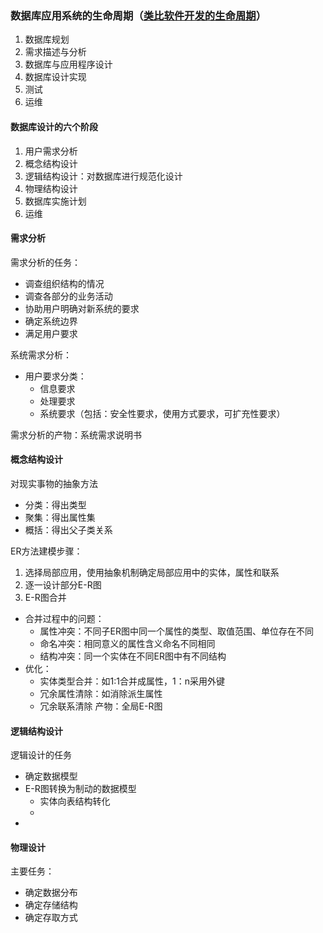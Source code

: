 ### 数据库应用系统的生命周期（[类比软件开发的生命周期]()）
1. 数据库规划
2. 需求描述与分析
3. 数据库与应用程序设计
4. 数据库设计实现
5. 测试
6. 运维


#### 数据库设计的六个阶段
1. 用户需求分析
2. 概念结构设计
3. 逻辑结构设计：对数据库进行规范化设计
4. 物理结构设计
5. 数据库实施计划
6. 运维


#### 需求分析
需求分析的任务：
- 调查组织结构的情况
- 调查各部分的业务活动
- 协助用户明确对新系统的要求
- 确定系统边界
- 满足用户要求

系统需求分析：
- 用户要求分类：
  - 信息要求
  - 处理要求
  - 系统要求（包括：安全性要求，使用方式要求，可扩充性要求）

需求分析的产物：系统需求说明书

#### 概念结构设计
对现实事物的抽象方法
- 分类：得出类型
- 聚集：得出属性集
- 概括：得出父子类关系

ER方法建模步骤：
1. 选择局部应用，使用抽象机制确定局部应用中的实体，属性和联系
2. 逐一设计部分E-R图
3. E-R图合并
  - 合并过程中的问题：
    - 属性冲突：不同子ER图中同一个属性的类型、取值范围、单位存在不同
    - 命名冲突：相同意义的属性含义命名不同相同
    - 结构冲突：同一个实体在不同ER图中有不同结构
  - 优化：
    - 实体类型合并：如1:1合并成属性，1：n采用外键
    - 冗余属性清除：如消除派生属性
    - 冗余联系清除
产物：全局E-R图

#### 逻辑结构设计
逻辑设计的任务
- 确定数据模型
- E-R图转换为制动的数据模型
  - 实体向表结构转化
  -
-

#### 物理设计
主要任务：
- 确定数据分布
- 确定存储结构
- 确定存取方式
